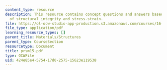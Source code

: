 ```yaml
---
content_type: resource
description: This resource contains concept questions and answers based on concept
  of structural integrity and stress-strain.
file: https://ol-ocw-studio-app-production.s3.amazonaws.com/courses/16-01-unified-engineering-i-ii-iii-iv-fall-2005-spring-2006/424e85e4575417d0257515623e119538_prsm15.pdf
file_type: application/pdf
learning_resource_types: []
parent_title: Materials/Structures
parent_type: CourseSection
resourcetype: Document
title: prsm15.pdf
type: OCWFile
uid: 424e85e4-5754-17d0-2575-15623e119538
---
```

